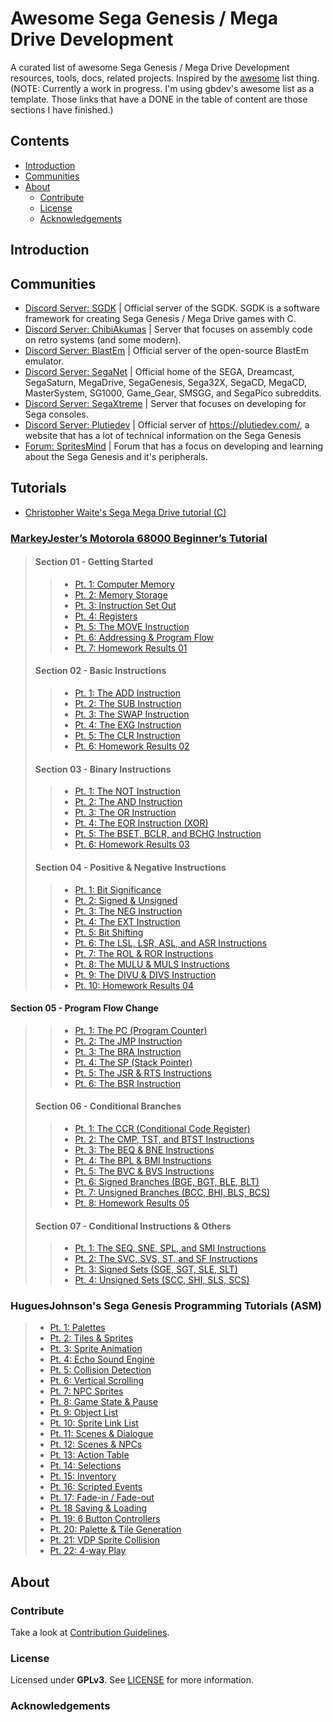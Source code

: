 # Awesome Sega Genesis / Mega Drive Development

A curated list of awesome Sega Genesis / Mega Drive Development resources, tools, docs, related projects. Inspired by the [awesome](https://github.com/sindresorhus/awesome) list thing. (NOTE: Currently a work in progress. I'm using gbdev's awesome list as a template. Those links that have a DONE in the table of content are those sections I have finished.)

## Contents

- [Introduction](#introduction)
- [Communities](#communities)
- [About](#about)
  - [Contribute](#contribute)
  - [License](#license)
  - [Acknowledgements](#acknowledgements)

## Introduction

## Communities

- [Discord Server: SGDK](https://discord.gg/hpHesQG) | Official server of the SGDK. SGDK is a software framework for creating Sega Genesis / Mega Drive games with C.
- [Discord Server: ChibiAkumas](https://discord.gg/QYZUW5a) | Server that focuses on assembly code on retro systems (and some modern).
- [Discord Server: BlastEm](https://discord.gg/mQW4MKD) | Official server of the open-source BlastEm emulator.
- [Discord Server: SegaNet](https://discord.gg/KzkE4Pq) | Official home of the SEGA, Dreamcast, SegaSaturn, MegaDrive, SegaGenesis, Sega32X, SegaCD, MegaCD, MasterSystem, SG1000, Game_Gear, SMSGG, and SegaPico subreddits.
- [Discord Server: SegaXtreme](https://discord.gg/C5TbdCH) | Server that focuses on developing for Sega consoles.
- [Discord Server: Plutiedev](https://discord.gg/k79rzTz) | Official server of https://plutiedev.com/, a website that has a lot of technical information on the Sega Genesis
- [Forum: SpritesMind](http://gendev.spritesmind.net/forum/) | Forum that has a focus on developing and learning about the Sega Genesis and it's peripherals.

## Tutorials
- [Christopher Waite's Sega Mega Drive tutorial (C)](https://www.bytesizeadventures.com/modern-mega-drive-programming-getting-started/)
### [MarkeyJester’s Motorola 68000 Beginner’s Tutorial](http://mrjester.hapisan.com/04_MC68/Index.html)
> #### Section 01 - Getting Started
> > - [Pt. 1: Computer Memory](http://mrjester.hapisan.com/04_MC68/Sect01Part01/Index.html)
> > - [Pt. 2: Memory Storage](http://mrjester.hapisan.com/04_MC68/Sect01Part02/Index.html)
> > - [Pt. 3: Instruction Set Out](http://mrjester.hapisan.com/04_MC68/Sect01Part03/Index.html)
> > - [Pt. 4: Registers](http://mrjester.hapisan.com/04_MC68/Sect01Part04/Index.html)
> > - [Pt. 5: The MOVE Instruction](http://mrjester.hapisan.com/04_MC68/Sect01Part05/Index.html)
> > - [Pt. 6: Addressing & Program Flow](http://mrjester.hapisan.com/04_MC68/Sect01Part06/Index.html)
> > - [Pt. 7: Homework Results 01](http://mrjester.hapisan.com/04_MC68/Sect01Part07/Index.html)
> #### Section 02 - Basic Instructions
> > - [Pt. 1: The ADD Instruction](http://mrjester.hapisan.com/04_MC68/Sect02Part01/Index.html)
> > - [Pt. 2: The SUB Instruction](http://mrjester.hapisan.com/04_MC68/Sect02Part02/Index.html)
> > - [Pt. 3: The SWAP Instruction](http://mrjester.hapisan.com/04_MC68/Sect02Part03/Index.html)
> > - [Pt. 4: The EXG Instruction](http://mrjester.hapisan.com/04_MC68/Sect02Part04/Index.html)
> > - [Pt. 5: The CLR Instruction](http://mrjester.hapisan.com/04_MC68/Sect02Part05/Index.html)
> > - [Pt. 6: Homework Results 02](http://mrjester.hapisan.com/04_MC68/Sect02Part06/Index.html)
> #### Section 03 - Binary Instructions
> > - [Pt. 1: The NOT Instruction](http://mrjester.hapisan.com/04_MC68/Sect03Part01/Index.html)
> > - [Pt. 2: The AND Instruction](http://mrjester.hapisan.com/04_MC68/Sect03Part02/Index.html)
> > - [Pt. 3: The OR Instruction](http://mrjester.hapisan.com/04_MC68/Sect03Part03/Index.html)
> > - [Pt. 4: The EOR Instruction (XOR)](http://mrjester.hapisan.com/04_MC68/Sect03Part04/Index.html)
> > - [Pt. 5: The BSET, BCLR, and BCHG Instruction](http://mrjester.hapisan.com/04_MC68/Sect03Part05/Index.html)
> > - [Pt. 6: Homework Results 03](http://mrjester.hapisan.com/04_MC68/Sect03Part06/Index.html)
> #### Section 04 - Positive & Negative Instructions
> > - [Pt. 1: Bit Significance](http://mrjester.hapisan.com/04_MC68/Sect04Part01/Index.html)
> > - [Pt. 2: Signed & Unsigned](http://mrjester.hapisan.com/04_MC68/Sect04Part02/Index.html)
> > - [Pt. 3: The NEG Instruction](http://mrjester.hapisan.com/04_MC68/Sect04Part03/Index.html)
> > - [Pt. 4: The EXT Instruction](http://mrjester.hapisan.com/04_MC68/Sect04Part04/Index.html)
> > - [Pt. 5: Bit Shifting](http://mrjester.hapisan.com/04_MC68/Sect04Part05/Index.html)
> > - [Pt. 6: The LSL, LSR, ASL, and ASR Instructions](http://mrjester.hapisan.com/04_MC68/Sect04Part06/Index.html)
> > - [Pt. 7: The ROL & ROR Instructions](http://mrjester.hapisan.com/04_MC68/Sect04Part07/Index.html)
> > - [Pt. 8: The MULU & MULS Instructions](http://mrjester.hapisan.com/04_MC68/Sect04Part08/Index.html)
> > - [Pt. 9: The DIVU & DIVS Instruction](http://mrjester.hapisan.com/04_MC68/Sect04Part09/Index.html)
> > - [Pt. 10: Homework Results 04](http://mrjester.hapisan.com/04_MC68/Sect04Part10/Index.html)
#### Section 05 - Program Flow Change
> > - [Pt. 1: The PC (Program Counter)](http://mrjester.hapisan.com/04_MC68/Sect05Part01/Index.html)
> > - [Pt. 2: The JMP Instruction](http://mrjester.hapisan.com/04_MC68/Sect05Part02/Index.html)
> > - [Pt. 3: The BRA Instruction](http://mrjester.hapisan.com/04_MC68/Sect05Part03/Index.html)
> > - [Pt. 4: The SP (Stack Pointer)](http://mrjester.hapisan.com/04_MC68/Sect05Part04/Index.html)
> > - [Pt. 5: The JSR & RTS Instructions](http://mrjester.hapisan.com/04_MC68/Sect05Part05/Index.html)
> > - [Pt. 6: The BSR Instruction](http://mrjester.hapisan.com/04_MC68/Sect05Part06/Index.html)
> #### Section 06 - Conditional Branches
> > - [Pt. 1: The CCR (Conditional Code Register)](http://mrjester.hapisan.com/04_MC68/Sect06Part01/Index.html)
> > - [Pt. 2: The CMP, TST, and BTST Instructions](http://mrjester.hapisan.com/04_MC68/Sect06Part02/Index.html)
> > - [Pt. 3: The BEQ & BNE Instructions](http://mrjester.hapisan.com/04_MC68/Sect06Part03/Index.html)
> > - [Pt. 4: The BPL & BMI Instructions](http://mrjester.hapisan.com/04_MC68/Sect06Part04/Index.html)
> > - [Pt. 5: The BVC & BVS Instructions](http://mrjester.hapisan.com/04_MC68/Sect06Part05/Index.html)
> > - [Pt. 6: Signed Branches (BGE, BGT, BLE, BLT)](http://mrjester.hapisan.com/04_MC68/Sect06Part06/Index.html)
> > - [Pt. 7: Unsigned Branches (BCC, BHI, BLS, BCS)](http://mrjester.hapisan.com/04_MC68/Sect06Part07/Index.html)
> > - [Pt. 8: Homework Results 05](http://mrjester.hapisan.com/04_MC68/Sect06Part08/Index.html)
> #### Section 07 - Conditional Instructions & Others
> > - [Pt. 1: The SEQ, SNE, SPL, and SMI Instructions](http://mrjester.hapisan.com/04_MC68/Sect07Part01/Index.html)
> > - [Pt. 2: The SVC, SVS, ST, and SF Instructions](http://mrjester.hapisan.com/04_MC68/Sect07Part02/Index.html)
> > - [Pt. 3: Signed Sets (SGE, SGT, SLE, SLT)](http://mrjester.hapisan.com/04_MC68/Sect07Part03/Index.html)
> > - [Pt. 4: Unsigned Sets (SCC, SHI, SLS, SCS)](http://mrjester.hapisan.com/04_MC68/Sect07Part04/Index.html)
### HuguesJohnson's Sega Genesis Programming Tutorials (ASM)
> - [Pt. 1: Palettes](https://huguesjohnson.com/programming/genesis/palettes/)
> - [Pt. 2: Tiles & Sprites](https://huguesjohnson.com/programming/genesis/tiles-sprites/)
> - [Pt. 3: Sprite Animation](https://huguesjohnson.com/programming/genesis/animated-sprites/)
> - [Pt. 4: Echo Sound Engine](https://huguesjohnson.com/programming/genesis/echo/)
> - [Pt. 5: Collision Detection](https://huguesjohnson.com/programming/genesis/collision-detection/)
> - [Pt. 6: Vertical Scrolling](https://huguesjohnson.com/programming/genesis/vscroll/)
> - [Pt. 7: NPC Sprites](https://huguesjohnson.com/programming/genesis/npcs/)
> - [Pt. 8: Game State & Pause](https://huguesjohnson.com/programming/genesis/game-state/)
> - [Pt. 9: Object List](https://huguesjohnson.com/programming/genesis/objects/)
> - [Pt. 10: Sprite Link List](https://huguesjohnson.com/programming/genesis/spritelist/)
> - [Pt. 11: Scenes & Dialogue](https://huguesjohnson.com/programming/genesis/scenes-dialogs/)
> - [Pt. 12: Scenes & NPCs](https://huguesjohnson.com/programming/genesis/scene-npcs/)
> - [Pt. 13: Action Table](https://huguesjohnson.com/programming/genesis/actiontable/)
> - [Pt. 14: Selections](https://huguesjohnson.com/programming/genesis/selections/)
> - [Pt. 15: Inventory](https://huguesjohnson.com/programming/genesis/inventory/)
> - [Pt. 16: Scripted Events](https://huguesjohnson.com/programming/genesis/scripted-events/)
> - [Pt. 17: Fade-in / Fade-out](https://huguesjohnson.com/programming/genesis/fade/)
> - [Pt. 18 Saving & Loading](https://huguesjohnson.com/programming/genesis/save-load/)
> - [Pt. 19: 6 Button Controllers](https://huguesjohnson.com/programming/genesis/6button/)
> - [Pt. 20: Palette & Tile Generation](https://huguesjohnson.com/programming/genesis/palette-tile-generation/)
> - [Pt. 21: VDP Sprite Collision](https://huguesjohnson.com/programming/genesis/collision-vdp/)
> - [Pt. 22: 4-way Play](https://huguesjohnson.com/programming/genesis/4way/)

## About

### Contribute

Take a look at [Contribution Guidelines](CONTRIBUTING.md).

### License

Licensed under **GPLv3**.
See [LICENSE](LICENSE) for more information.

### Acknowledgements


